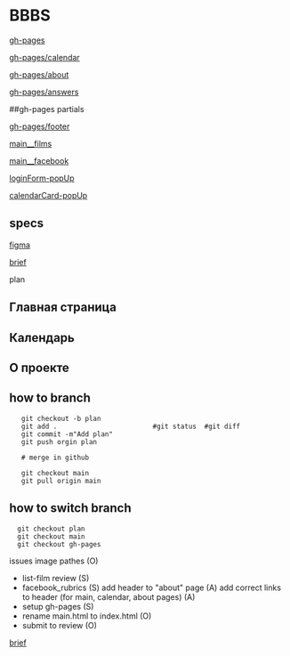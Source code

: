 # BBBS


[gh-pages](https://yandex-prakticumnko.github.io/BBBS/)

[gh-pages/calendar](https://yandex-prakticumnko.github.io/BBBS/calendar)

[gh-pages/about](https://yandex-prakticumnko.github.io/BBBS/about)

[gh-pages/answers](https://yandex-prakticumnko.github.io/BBBS/answers)


##gh-pages partials

[gh-pages/footer](https://yandex-prakticumnko.github.io/BBBS/footer)

[main__films](https://yandex-prakticumnko.github.io/BBBS/main__films)

[main__facebook](https://yandex-prakticumnko.github.io/BBBS/main__facebook)

[loginForm-popUp](https://yandex-prakticumnko.github.io/BBBS/loginForm-popUp)

[calendarCard-popUp](https://yandex-prakticumnko.github.io/BBBS/calendarCard-popUp)



## specs

[figma](https://www.figma.com/file/11gCLSDOYlvkbuI3FU36Up/BBBS-for-students?node-id=0%3A1)

[brief](https://www.notion.so/4bf1679662f241ee926fbe21160501c2)


plan
  ## Главная страница
  ## Календарь
  ## О проекте


## how to branch
  ```
     git checkout -b plan
     git add .                        #git status  #git diff 
     git commit -m"Add plan"
     git push orgin plan
     
     # merge in github 
      
     git checkout main
     git pull origin main
   ```


## how to switch branch
  ```
    git checkout plan
    git checkout main
    git checkout gh-pages
  ```

issues
  image pathes (O)
  - list-film review (S)
  - facebook_rubrics (S)
  add header to "about" page (A)
  add correct links to header (for main, calendar, about pages) (A)
  - setup gh-pages (S)
  - rename main.html to index.html (O)
  - submit to review (O)

[brief](https://www.notion.so/4bf1679662f241ee926fbe21160501c2)

